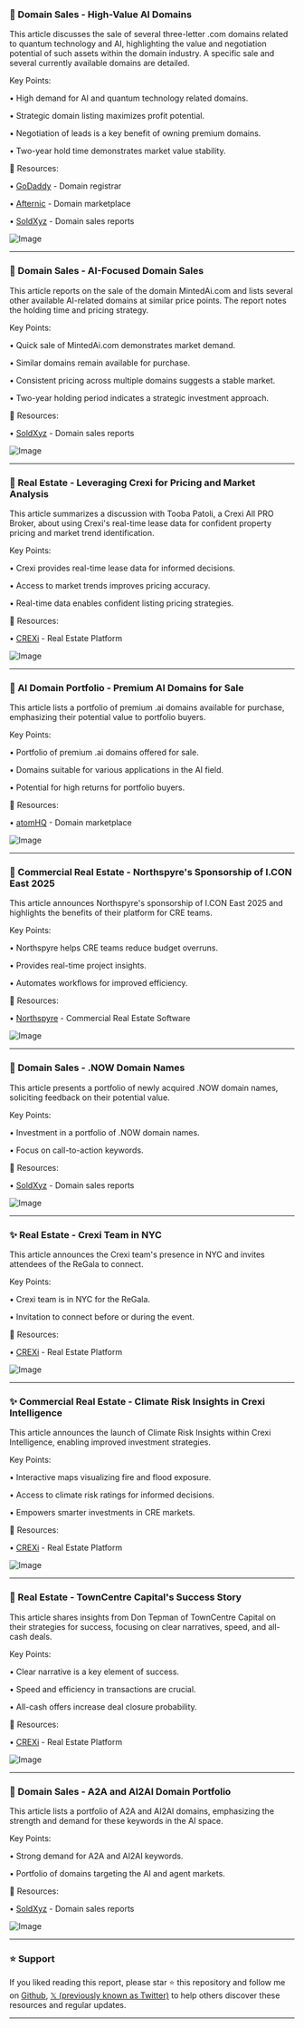 ### 🤖 Domain Sales - High-Value AI Domains

This article discusses the sale of several three-letter .com domains related to quantum technology and AI, highlighting the value and negotiation potential of such assets within the domain industry.  A specific sale and several currently available domains are detailed.

Key Points:

• High demand for AI and quantum technology related domains.


• Strategic domain listing maximizes profit potential.


• Negotiation of leads is a key benefit of owning premium domains.


•  Two-year hold time demonstrates market value stability.


🔗 Resources:

• [GoDaddy](https://x.com/GoDaddy) - Domain registrar


• [Afternic](https://x.com/afternic) - Domain marketplace


• [SoldXyz](https://x.com/SoldXyz) - Domain sales reports


![Image](https://pbs.twimg.com/media/GrwRvBrXUAEFAmP?format=jpg&name=small)


---

### 🤖 Domain Sales - AI-Focused Domain Sales

This article reports on the sale of the domain MintedAi.com and lists several other available AI-related domains at similar price points.  The report notes the holding time and pricing strategy.

Key Points:

• Quick sale of MintedAi.com demonstrates market demand.


• Similar domains remain available for purchase.


• Consistent pricing across multiple domains suggests a stable market.


• Two-year holding period indicates a strategic investment approach.



🔗 Resources:

• [SoldXyz](https://x.com/SoldXyz) - Domain sales reports


![Image](https://pbs.twimg.com/media/GrqLNdeXgAAIsC6?format=jpg&name=small)


---

### 🚀 Real Estate - Leveraging Crexi for Pricing and Market Analysis

This article summarizes a discussion with Tooba Patoli, a Crexi All PRO Broker, about using Crexi's real-time lease data for confident property pricing and market trend identification.

Key Points:

• Crexi provides real-time lease data for informed decisions.


• Access to market trends improves pricing accuracy.


•  Real-time data enables confident listing pricing strategies.



🔗 Resources:

• [CREXi](https://x.com/CREXinc) - Real Estate Platform


![Image](https://pbs.twimg.com/media/Grp-TRDWMAAceyl.jpg)


---

### 🤖 AI Domain Portfolio - Premium AI Domains for Sale

This article lists a portfolio of premium .ai domains available for purchase, emphasizing their potential value to portfolio buyers.

Key Points:

•  Portfolio of premium .ai domains offered for sale.


•  Domains suitable for various applications in the AI field.


•  Potential for high returns for portfolio buyers.



🔗 Resources:

• [atomHQ](https://x.com/atomHQ) - Domain marketplace


![Image](https://pbs.twimg.com/media/Gq8LmxaaAAALjD7?format=jpg&name=small)


---

### 🚀 Commercial Real Estate - Northspyre's Sponsorship of I.CON East 2025

This article announces Northspyre's sponsorship of I.CON East 2025 and highlights the benefits of their platform for CRE teams.

Key Points:

•  Northspyre helps CRE teams reduce budget overruns.


•  Provides real-time project insights.


•  Automates workflows for improved efficiency.


🔗 Resources:

• [Northspyre](https://x.com/Northspyre) - Commercial Real Estate Software


![Image](https://pbs.twimg.com/media/Gq6yKUVXUAAncGR?format=jpg&name=small)


---

### 🤖 Domain Sales - .NOW Domain Names

This article presents a portfolio of newly acquired .NOW domain names, soliciting feedback on their potential value.

Key Points:

•  Investment in a portfolio of .NOW domain names.


•  Focus on call-to-action keywords.



🔗 Resources:

• [SoldXyz](https://x.com/SoldXyz) - Domain sales reports


![Image](https://pbs.twimg.com/media/GqJ0IijaEAArbAd?format=jpg&name=small)


---

### ✨ Real Estate - Crexi Team in NYC

This article announces the Crexi team's presence in NYC and invites attendees of the ReGala to connect.

Key Points:

•  Crexi team is in NYC for the ReGala.


•  Invitation to connect before or during the event.



🔗 Resources:

• [CREXi](https://x.com/CREXinc) - Real Estate Platform


![Image](https://pbs.twimg.com/media/GpzNInsW0AATl1k?format=jpg&name=small)


---

### ✨ Commercial Real Estate - Climate Risk Insights in Crexi Intelligence

This article announces the launch of Climate Risk Insights within Crexi Intelligence, enabling improved investment strategies.

Key Points:

•  Interactive maps visualizing fire and flood exposure.


•  Access to climate risk ratings for informed decisions.


•  Empowers smarter investments in CRE markets.


🔗 Resources:

• [CREXi](https://x.com/CREXinc) - Real Estate Platform



![Image](https://pbs.twimg.com/media/GpuwKCmW8AAcObN.jpg)


---

### 🤖 Real Estate - TownCentre Capital's Success Story

This article shares insights from Don Tepman of TownCentre Capital on their strategies for success, focusing on clear narratives, speed, and all-cash deals.

Key Points:

•  Clear narrative is a key element of success.


•  Speed and efficiency in transactions are crucial.


•  All-cash offers increase deal closure probability.


🔗 Resources:

• [CREXi](https://x.com/CREXinc) - Real Estate Platform


![Image](https://pbs.twimg.com/media/GpO8gLgW0AACwAP.jpg)


---

### 🤖 Domain Sales - A2A and AI2AI Domain Portfolio

This article lists a portfolio of A2A and AI2AI domains, emphasizing the strength and demand for these keywords in the AI space.


Key Points:

•  Strong demand for A2A and AI2AI keywords.


•  Portfolio of domains targeting the AI and agent markets.



🔗 Resources:

• [SoldXyz](https://x.com/SoldXyz) - Domain sales reports


![Image](https://pbs.twimg.com/media/GpOXjWvbwAEZmTu?format=jpg&name=small)


---

### ⭐️ Support

If you liked reading this report, please star ⭐️ this repository and follow me on [Github](https://github.com/Drix10), [𝕏 (previously known as Twitter)](https://x.com/DRIX_10_) to help others discover these resources and regular updates.

---